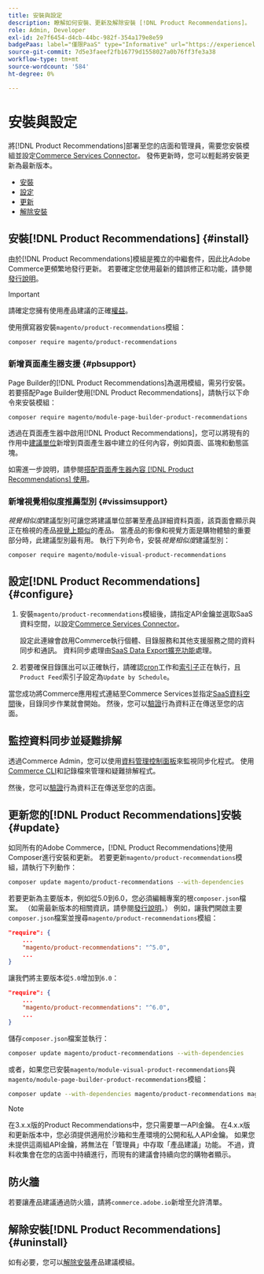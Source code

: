 ```yaml
---
title: 安裝與設定
description: 瞭解如何安裝、更新及解除安裝 [!DNL Product Recommendations]。
role: Admin, Developer
exl-id: 2e7f6454-d4cb-44bc-982f-354a179e8e59
badgePaas: label="僅限PaaS" type="Informative" url="https://experienceleague.adobe.com/zh-hant/docs/commerce/user-guides/product-solutions" tooltip="僅適用於雲端專案(Adobe管理的PaaS基礎結構)和內部部署專案的Adobe Commerce 。"
source-git-commit: 7d5e3faeef2fb16779d1558027a0b76ff3fe3a38
workflow-type: tm+mt
source-wordcount: '584'
ht-degree: 0%

---
```


# 安裝與設定

將[!DNL Product Recommendations]部署至您的店面和管理員，需要您安裝模組並設定[Commerce Services Connector](../landing/saas.md)。 發佈更新時，您可以輕鬆將安裝更新為最新版本。

- [安裝](#install)
- [設定](#configure)
- [更新](#update)
- [解除安裝](#uninstall)

## 安裝[!DNL Product Recommendations] {#install}

由於[!DNL Product Recommendations]模組是獨立的中繼套件，因此比Adobe Commerce更頻繁地發行更新。 若要確定您使用最新的錯誤修正和功能，請參閱[發行說明](release-notes.md)。

>[!IMPORTANT]
>
>請確定您擁有使用產品建議的正確[權益](../landing/saas.md#credentials)。

使用撰寫器安裝`magento/product-recommendations`模組：

```bash
composer require magento/product-recommendations
```

### 新增頁面產生器支援 {#pbsupport}

Page Builder的[!DNL Product Recommendations]為選用模組，需另行安裝。 若要搭配Page Builder使用[!DNL Product Recommendations]，請執行以下命令來安裝模組：

```bash
composer require magento/module-page-builder-product-recommendations
```

透過在頁面產生器中啟用[!DNL Product Recommendations]，您可以將現有的作用中[建議單位](https://experienceleague.adobe.com/zh-hant/docs/commerce-admin/page-builder/add-content/recommendations)新增到頁面產生器中建立的任何內容，例如頁面、區塊和動態區塊。

如需進一步說明，請參閱[搭配頁面產生器內容 [!DNL Product Recommendations] 使用](page-builder.md)。

### 新增視覺相似度推薦型別 {#vissimsupport}

_視覺相似度_&#x200B;建議型別可讓您將建議單位部署至產品詳細資料頁面，該頁面會顯示與正在檢視的產品[視覺上類似](type.md#visualsim)的產品。 當產品的影像和視覺方面是購物體驗的重要部分時，此建議型別最有用。 執行下列命令，安裝&#x200B;_視覺相似度_&#x200B;建議型別：

```bash
composer require magento/module-visual-product-recommendations
```

## 設定[!DNL Product Recommendations] {#configure}

1. 安裝`magento/product-recommendations`模組後，請指定API金鑰並選取SaaS資料空間，以設定[Commerce Services Connector](../landing/saas.md)。

   設定此連線會啟用Commerce執行個體、目錄服務和其他支援服務之間的資料同步和通訊。 資料同步處理由[SaaS Data Export擴充功能](../data-export/overview.md)處理。

1. 若要確保目錄匯出可以正確執行，請確認[cron](https://experienceleague.adobe.com/zh-hant/docs/commerce-operations/configuration-guide/cli/configure-cron-jobs)工作和[索引子](https://experienceleague.adobe.com/zh-hant/docs/commerce-operations/configuration-guide/cli/manage-indexers)正在執行，且`Product Feed`索引子設定為`Update by Schedule`。

當您成功將Commerce應用程式連結至Commerce Services並指定[SaaS資料空間](../landing/saas.md#saas-configuration)後，目錄同步作業就會開始。 然後，您可以[驗證](https://developer.adobe.com/commerce/services/shared-services/storefront-events/collector/verify/)行為資料正在傳送至您的店面。

## 監控資料同步並疑難排解

透過Commerce Admin，您可以使用[資料管理控制面板](https://experienceleague.adobe.com/zh-hant/docs/commerce-admin/systems/data-transfer/data-dashboard)來監視同步化程式。 使用[Commerce CLI](../data-export/data-export-cli-commands.md#troubleshooting)和記錄檔來管理和疑難排解程式。

然後，您可以[驗證](https://developer.adobe.com/commerce/services/shared-services/storefront-events/collector/verify/)行為資料正在傳送至您的店面。

## 更新您的[!DNL Product Recommendations]安裝 {#update}

如同所有的Adobe Commerce，[!DNL Product Recommendations]使用Composer進行安裝和更新。 若要更新`magento/product-recommendations`模組，請執行下列動作：

```bash
composer update magento/product-recommendations --with-dependencies
```

若要更新為主要版本，例如從5.0到6.0，您必須編輯專案的根`composer.json`檔案。 （如需最新版本的相關資訊，請參閱[發行說明](release-notes.md)。） 例如，讓我們開啟主要`composer.json`檔案並搜尋`magento/product-recommendations`模組：

```json
"require": {
    ...
    "magento/product-recommendations": "^5.0",
    ...
}
```

讓我們將主要版本從`5.0`增加到`6.0`：

```json
"require": {
    ...
    "magento/product-recommendations": "^6.0",
    ...
}
```

儲存`composer.json`檔案並執行：

```bash
composer update magento/product-recommendations --with-dependencies
```

或者，如果您已安裝`magento/module-visual-product-recommendations`與`magento/module-page-builder-product-recommendations`模組：

```bash
composer update --with-dependencies magento/product-recommendations magento/module-visual-product-recommendations magento/module-page-builder-product-recommendations
```

>[!NOTE]
>
> 在3.x.x版的Product Recommendations中，您只需要單一API金鑰。 在4.x.x版和更新版本中，您必須提供適用於沙箱和生產環境的公開和私人API金鑰。 如果您未提供這兩組API金鑰，將無法在「管理員」中存取「產品建議」功能。 不過，資料收集會在您的店面中持續進行，而現有的建議會持續向您的購物者顯示。

## 防火牆

若要讓產品建議通過防火牆，請將`commerce.adobe.io`新增至允許清單。

## 解除安裝[!DNL Product Recommendations] {#uninstall}

如有必要，您可以[解除安裝](https://experienceleague.adobe.com/zh-hant/docs/commerce-operations/installation-guide/tutorials/uninstall-modules)產品建議模組。

